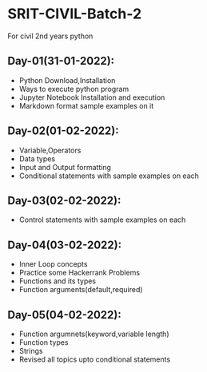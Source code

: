 # SRIT-CIVIL-Batch-2
For civil 2nd years python

## Day-01(31-01-2022):
  - Python Download,Installation 
  - Ways to execute python program
  - Jupyter Notebook Installation and execution
  - Markdown format sample examples on it

## Day-02(01-02-2022):
  - Variable,Operators
  - Data types
  - Input and Output formatting
  - Conditional statements with sample examples on each

## Day-03(02-02-2022):
  - Control statements with sample examples on each

## Day-04(03-02-2022):
  - Inner Loop concepts
  - Practice some Hackerrank Problems
  - Functions and its types
  - Function arguments(default,required)

## Day-05(04-02-2022):
  - Function argumnets(keyword,variable length)
  - Function types
  - Strings
  - Revised all topics upto conditional statements
